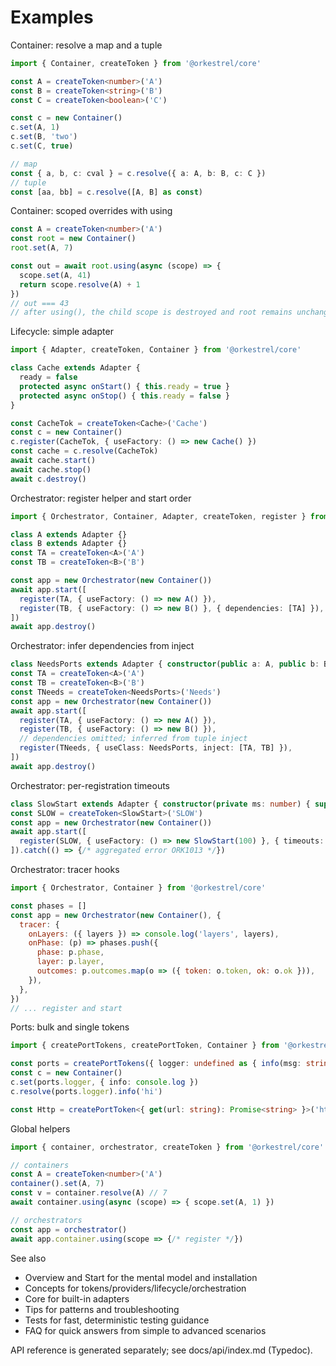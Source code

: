 # Examples

Container: resolve a map and a tuple
```ts
import { Container, createToken } from '@orkestrel/core'

const A = createToken<number>('A')
const B = createToken<string>('B')
const C = createToken<boolean>('C')

const c = new Container()
c.set(A, 1)
c.set(B, 'two')
c.set(C, true)

// map
const { a, b, c: cval } = c.resolve({ a: A, b: B, c: C })
// tuple
const [aa, bb] = c.resolve([A, B] as const)
```

Container: scoped overrides with using
```ts
const A = createToken<number>('A')
const root = new Container()
root.set(A, 7)

const out = await root.using(async (scope) => {
  scope.set(A, 41)
  return scope.resolve(A) + 1
})
// out === 43
// after using(), the child scope is destroyed and root remains unchanged
```

Lifecycle: simple adapter
```ts
import { Adapter, createToken, Container } from '@orkestrel/core'

class Cache extends Adapter {
  ready = false
  protected async onStart() { this.ready = true }
  protected async onStop() { this.ready = false }
}

const CacheTok = createToken<Cache>('Cache')
const c = new Container()
c.register(CacheTok, { useFactory: () => new Cache() })
const cache = c.resolve(CacheTok)
await cache.start()
await cache.stop()
await c.destroy()
```

Orchestrator: register helper and start order
```ts
import { Orchestrator, Container, Adapter, createToken, register } from '@orkestrel/core'

class A extends Adapter {}
class B extends Adapter {}
const TA = createToken<A>('A')
const TB = createToken<B>('B')

const app = new Orchestrator(new Container())
await app.start([
  register(TA, { useFactory: () => new A() }),
  register(TB, { useFactory: () => new B() }, { dependencies: [TA] }),
])
await app.destroy()
```

Orchestrator: infer dependencies from inject
```ts
class NeedsPorts extends Adapter { constructor(public a: A, public b: B) { super() } }
const TA = createToken<A>('A')
const TB = createToken<B>('B')
const TNeeds = createToken<NeedsPorts>('Needs')
const app = new Orchestrator(new Container())
await app.start([
  register(TA, { useFactory: () => new A() }),
  register(TB, { useFactory: () => new B() }),
  // dependencies omitted; inferred from tuple inject
  register(TNeeds, { useClass: NeedsPorts, inject: [TA, TB] }),
])
await app.destroy()
```

Orchestrator: per-registration timeouts
```ts
class SlowStart extends Adapter { constructor(private ms: number) { super() } protected async onStart() { await new Promise(r => setTimeout(r, this.ms)) } }
const SLOW = createToken<SlowStart>('SLOW')
const app = new Orchestrator(new Container())
await app.start([
  register(SLOW, { useFactory: () => new SlowStart(100) }, { timeouts: { onStart: 10 } }),
]).catch(() => {/* aggregated error ORK1013 */})
```

Orchestrator: tracer hooks
```js
import { Orchestrator, Container } from '@orkestrel/core'

const phases = []
const app = new Orchestrator(new Container(), {
  tracer: {
    onLayers: ({ layers }) => console.log('layers', layers),
    onPhase: (p) => phases.push({
      phase: p.phase,
      layer: p.layer,
      outcomes: p.outcomes.map(o => ({ token: o.token, ok: o.ok })),
    }),
  },
})
// ... register and start
```

Ports: bulk and single tokens
```ts
import { createPortTokens, createPortToken, Container } from '@orkestrel/core'

const ports = createPortTokens({ logger: undefined as { info(msg: string): void } })
const c = new Container()
c.set(ports.logger, { info: console.log })
c.resolve(ports.logger).info('hi')

const Http = createPortToken<{ get(url: string): Promise<string> }>('http')
```

Global helpers
```ts
import { container, orchestrator, createToken } from '@orkestrel/core'

// containers
const A = createToken<number>('A')
container().set(A, 7)
const v = container.resolve(A) // 7
await container.using(async (scope) => { scope.set(A, 1) })

// orchestrators
const app = orchestrator()
await app.container.using(scope => {/* register */})
```

See also
- Overview and Start for the mental model and installation
- Concepts for tokens/providers/lifecycle/orchestration
- Core for built-in adapters
- Tips for patterns and troubleshooting
- Tests for fast, deterministic testing guidance
- FAQ for quick answers from simple to advanced scenarios

API reference is generated separately; see docs/api/index.md (Typedoc).

